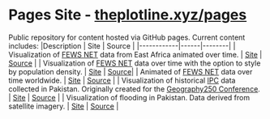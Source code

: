 # Pages Site - [theplotline.xyz/pages](https://theplotline.xyz/pages/)
Public repository for content hosted via GitHub pages. Current content includes:
|Description | Site | Source |
|------------|------|--------|
| Visualization of [FEWS NET](https://fews.net/) data from East Africa animated over time. | [Site](https://earthrise-media.github.io/plotline/pages/fewsnet-ea) | [Source](https://github.com/earthrise-media/plotline/tree/main/pages/fewsnet-ea) |
| Visualization of [FEWS NET](https://fews.net/) data over time with the option to style by population density. | [Site]() | [Source]()|
| Animated of [FEWS NET](https://fews.net/) data over time worldwide. | [Site](https://earthrise-media.github.io/plotline/pages/fewsnet-pop/) | [Source](https://github.com/earthrise-media/plotline/tree/main/pages/fewsnet-pop) |
| Visualization of historical [IPC](https://www.ipcinfo.org/) data collected in Pakistan. Originally created for the [Geography250 Conference](https://www.geography2050.org/). | [Site](https://earthrise-media.github.io/plotline/pages/ipc-pk) | [Source](https://github.com/earthrise-media/plotline/tree/main/pages/ipc-pk) |
| Visualization of flooding in Pakistan. Data derived from satellite imagery. | [Site](https://earthrise-media.github.io/plotline/pages/pk-flood) | [Source](https://github.com/earthrise-media/plotline/tree/main/pages/pk-flood) |

